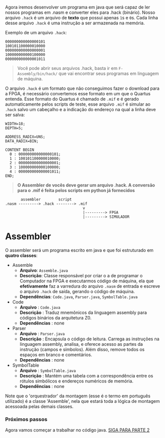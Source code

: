 Agora iremos desenvolver um programa em java que será capaz de ler nossos programas em .nasm e converter eles para .hack (binário). Nosso arquivo `.hack` é um arquivo de **texto** que possui apenas `1`s e `0`s. Cada linha desse arquivo `.hack` é uma instrução a ser armazenada na memória.

Exemplo de um arquivo `.hack`:

```
000000000000000101
100101100000010000
000000000000000001
100000000000100000
000000000000001011
```

> Você pode abrir seus arquivos .hack, basta ir em `F-Assembly/bin/hack/` que vai encontrar seus programas em linguagem de máquina.

O arquivo `.hack` é um formato que não conseguimos fazer o download para a FPGA, é necessário convertemos esse formato em um que o Quartus entenda. Esse formato do Quartus é chamado de `.mif` e é gerado automaticamente pelos scripts de teste, esse arquivo `.mif` é simular ao `.hack` salvo um cabeçalho e a indicação do endereço na qual a linha deve ser salva:

```
WIDTH=18;
DEPTH=5;

ADDRESS_RADIX=UNS;
DATA_RADIX=BIN;

CONTENT BEGIN
  0 : 000000000000000101;
  1 : 100101100000010000;
  2 : 000000000000000001;
  3 : 100000000000100000;
  4 : 000000000000001011;
END;
```

> **O Assembler de vocês deve gerar um arquivo .hack. A conversão para o .mif é feita pelos scripts em python já fornecidos**


```
       assembler        script
.nasm ---------> .hack --------> .mif 
                                   v
                                   |---------> FPGA
                                   |---------> SIMULADOR
```

# Assembler

O assembler será um programa escrito em java e que foi estruturado em **quatro classes**:
    
- Assemble
    - **Arquivo**: `Assemble.java`
    - **Descrição**: Classe responsável por criar o a de programar o Computador na FPGA e executarmos  código de máquina, ela que **efetivamente** faz a varredura do arquivo `.nasm` de entrada e escreve o arquivo `.hack` de saída, gerando o código de máquina. 
    - **Dependências**: `Code.java`, `Parser.java`, `SymbolTable.java`
- Code
    - **Arquivo**   : `Code.java`
    - **Descrição** :  Traduz mnemônicos da linguagem assembly para códigos binários da arquitetura Z0.
    - **Dependências** : none
- Parser
    - **Arquivo**   : `Parser.java`
    - **Descrição** : Encapsula o código de leitura. Carrega as instruções na linguagem assembly, analisa, e oferece acesso as partes da instrução  (campos e símbolos). Além disso, remove todos os espaços em branco e comentários.
    - **Dependências** : none
- SymbolTable
    - **Arquivo**   : `SymbolTable.java`
    - **Descrição** :  Mantém uma tabela com a correspondência entre os rótulos simbólicos e endereços numéricos de memória.
    - **Dependências** : none

Note que o 'orquestrador' da montagem (esse é o termo em português utilizado) é a classe 'Assemble', nela que estará toda a lógica de montagem acessoada pelas demais classes. 

### Próximos passos

Agora vamos começar a trabalhar no código java. [SIGA PARA PARTE 2](H-Assembler-Lab-1-[parte-2])
